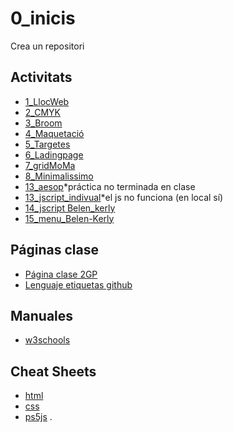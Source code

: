 # 0_inicis
Crea un repositori

## Activitats
* [1_LlocWeb](https://bethle13.github.io/LlocWeb/)
* [2_CMYK](https://bethle13.github.io/2_CMYK/)
* [3_Broom](https://bethle13.github.io/3_Broom/)
* [4_Maquetació](https://bethle13.github.io/4_Maquetaci-/)
* [5_Targetes](https://bethle13.github.io/5_Targetes/)
* [6_Ladingpage](https://bethle13.github.io/6_Ladingpage/)
* [7_gridMoMa](https://bethle13.github.io/7_gridmoma/)
* [8_Minimalissimo](https://bethle13.github.io/8_Minimalissimo/)
* [13_aesop](https://bethle13.github.io/13_aesop/)*práctica no terminada en clase
* [13_jscript_indivual](https://bethle13.github.io/13_js_individual/)*el js no funciona (en local sí)
* [14_jscript Belen_kerly](https://bethle13.github.io/14_JS_Belen-Kerly/)
* [15_menu_Belen-Kerly](https://bethle13.github.io/15_menu/)

## Páginas clase
* [Página clase 2GP](https://arquesm.github.io/2GP/)
* [Lenguaje etiquetas github](https://github.com/adam-p/markdown-here/wiki/Markdown-Cheatsheet)

## Manuales
* [w3schools](https://www.w3schools.com/)

## Cheat Sheets
* [html](https://websitesetup.org/HTML5-cheat-sheet.pdf)
* [css](https://websitesetup.org/wp-content/uploads/2016/10/wsu-css-cheat-sheet.pdf)
* [ps5js](https://github.com/bmoren/p5js-cheat-sheet)
.
